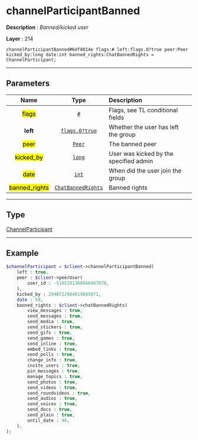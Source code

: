 # channelParticipantBanned

**Description** : *Banned/kicked user*

**Layer** : 214

```tl
channelParticipantBanned#6df8014e flags:# left:flags.0?true peer:Peer kicked_by:long date:int banned_rights:ChatBannedRights = ChannelParticipant;
```

---

## Parameters

| Name | Type | Description |
| :---: | :---: | :--- |
| <mark>flags</mark> | [`#`](type/#) | Flags, see TL conditional fields |
| **left** | [`flags.0?true`](type/true) | Whether the user has left the group |
| <mark>peer</mark> | [`Peer`](type/Peer) | The banned peer |
| <mark>kicked_by</mark> | [`long`](type/long) | User was kicked by the specified admin |
| <mark>date</mark> | [`int`](type/int) | When did the user join the group |
| <mark>banned_rights</mark> | [`ChatBannedRights`](type/ChatBannedRights) | Banned rights |

---

## Type

[ChannelParticipant](type/ChannelParticipant)

---

## Example

```php
$channelParticipant = $client->channelParticipantBanned(
	left : true,
	peer : $client->peerUser(
		user_id : -5165191360046447678,
	),
	kicked_by : 2048722984019685071,
	date : 59,
	banned_rights : $client->chatBannedRights(
		view_messages : true,
		send_messages : true,
		send_media : true,
		send_stickers : true,
		send_gifs : true,
		send_games : true,
		send_inline : true,
		embed_links : true,
		send_polls : true,
		change_info : true,
		invite_users : true,
		pin_messages : true,
		manage_topics : true,
		send_photos : true,
		send_videos : true,
		send_roundvideos : true,
		send_audios : true,
		send_voices : true,
		send_docs : true,
		send_plain : true,
		until_date : 46,
	),
);
```